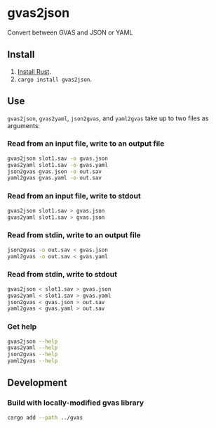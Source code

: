 # gvas2json

Convert between GVAS and JSON or YAML

## Install

1. [Install Rust](https://rustup.rs/).
2. `cargo install gvas2json`.

## Use

`gvas2json`, `gvas2yaml`, `json2gvas`, and `yaml2gvas` take up to two files as arguments:

### Read from an input file, write to an output file

```sh
gvas2json slot1.sav -o gvas.json
gvas2yaml slot1.sav -o gvas.yaml
json2gvas gvas.json -o out.sav
yaml2gvas gvas.yaml -o out.sav
```

### Read from an input file, write to stdout

```sh
gvas2json slot1.sav > gvas.json
gvas2yaml slot1.sav > gvas.json
```

### Read from stdin, write to an output file

```sh
json2gvas -o out.sav < gvas.json
yaml2gvas -o out.sav < gvas.yaml
```

### Read from stdin, write to stdout

```sh
gvas2json < slot1.sav > gvas.json
gvas2yaml < slot1.sav > gvas.yaml
json2gvas < gvas.json > out.sav
yaml2gvas < gvas.yaml > out.sav
```

### Get help

```sh
gvas2json --help
gvas2yaml --help
json2gvas --help
yaml2gvas --help
```

## Development

### Build with locally-modified gvas library

```sh
cargo add --path ../gvas
```
